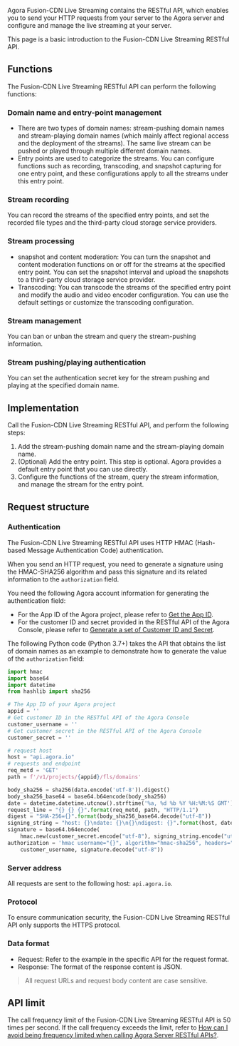 Agora Fusion-CDN Live Streaming contains the RESTful API, which enables you to send your HTTP requests from your server to the Agora server and configure and manage the live streaming at your server.

This page is a basic introduction to the Fusion-CDN Live Streaming RESTful API.

## Functions

The Fusion-CDN Live Streaming RESTful API can perform the following functions:

### Domain name and entry-point management

- There are two types of domain names: stream-pushing domain names and stream-playing domain names (which mainly affect regional access and the deployment of the streams). The same live stream can be pushed or played through multiple different domain names.
- Entry points are used to categorize the streams. You can configure functions such as recording, transcoding, and snapshot capturing for one entry point, and these configurations apply to all the streams under this entry point.

### Stream recording

You can record the streams of the specified entry points, and set the recorded file types and the third-party cloud storage service providers.

### Stream processing

- snapshot and content moderation: You can turn the snapshot and content moderation functions on or off for the streams at the specified entry point. You can set the snapshot interval and upload the snapshots to a third-party cloud storage service provider.
- Transcoding: You can transcode the streams of the specified entry point and modify the audio and video encoder configuration. You can use the default settings or customize the transcoding configuration.

### Stream management

You can ban or unban the stream and query the stream-pushing information.

### Stream pushing/playing authentication

You can set the authentication secret key for the stream pushing and playing at the specified domain name.

## Implementation

Call the Fusion-CDN Live Streaming RESTful API, and perform the following steps:

1. Add the stream-pushing domain name and the stream-playing domain name.
2. (Optional) Add the entry point.
   This step is optional. Agora provides a default entry point that you can use directly.
3. Configure the functions of the stream, query the stream information, and manage the stream
    for the entry point.

## Request structure

### Authentication

The Fusion-CDN Live Streaming RESTful API uses HTTP HMAC (Hash-based Message Authentication Code) authentication.

When you send an HTTP request, you need to generate a signature using the HMAC-SHA256 algorithm and pass this signature and its related information to the `authorization` field.

You need the following Agora account information for generating the authentication field:

- For the App ID of the Agora project, please refer to [Get the App ID](https://docs.agora.io/en/Agora%20Platform/get_appid_token?platform=All%20Platforms#get-the-app-id).
- For the customer ID and secret provided in the RESTful API of the Agora Console, please refer to [Generate a set of Customer ID and Secret]( https://docs.agora.io/en/Agora%20Platform/get_appid_token?platform=All%20Platforms#get-the-app-id).

The following Python code (Python 3.7+) takes the API that obtains the list of domain names as an example to demonstrate how to generate the value of the `authorization` field:

```python
import hmac
import base64
import datetime
from hashlib import sha256

# The App ID of your Agora project
appid = ''
# Get customer ID in the RESTful API of the Agora Console
customer_username = ''
# Get customer secret in the RESTful API of the Agora Console
customer_secret = ''

# request host
host = "api.agora.io"
# requests and endpoint
req_metd = 'GET'
path = f'/v1/projects/{appid}/fls/domains'

body_sha256 = sha256(data.encode('utf-8')).digest()
body_sha256_base64 = base64.b64encode(body_sha256)
date = datetime.datetime.utcnow().strftime('%a, %d %b %Y %H:%M:%S GMT')
request_line = "{} {} {}".format(req_metd, path, "HTTP/1.1")
digest = "SHA-256={}".format(body_sha256_base64.decode("utf-8"))
signing_string = "host: {}\ndate: {}\n{}\ndigest: {}".format(host, date, request_line, digest)
signature = base64.b64encode(
    hmac.new(customer_secret.encode("utf-8"), signing_string.encode("utf-8"), sha256).digest())
authorization = 'hmac username="{}", algorithm="hmac-sha256", headers="host date request-line digest", signature="{}"'.format(
    customer_username, signature.decode("utf-8"))
```

### Server address

All requests are sent to the following host: `api.agora.io`.

### Protocol

To ensure communication security, the Fusion-CDN Live Streaming RESTful API only supports the HTTPS protocol.

### Data format

- Request: Refer to the example in the specific API for the request format.
- Response: The format of the response content is JSON.

> All request URLs and request body content are case sensitive.

## API limit

The call frequency limit of the Fusion-CDN Live Streaming RESTful API is 50 times per second. If the call frequency exceeds the limit, refer to [How can I avoid being frequency limited when calling Agora Server RESTful APIs?](https://docs.agora.io/en/Agora%20Platform/faq/restful_api_call_frequency).